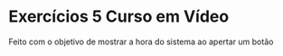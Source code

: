 # Exercícios 5 Curso em Vídeo
Feito com o objetivo de mostrar a hora do sistema ao apertar um botão
